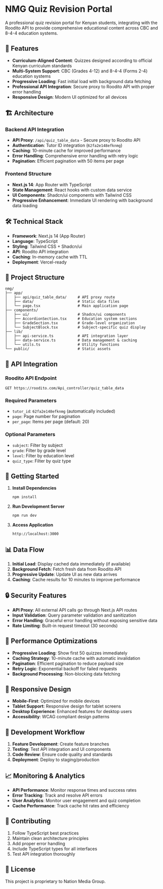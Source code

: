 # NMG Quiz Revision Portal

A professional quiz revision portal for Kenyan students, integrating with the Roodito API to provide comprehensive educational content across CBC and 8-4-4 education systems.

## 🚀 Features

- **Curriculum-Aligned Content**: Quizzes designed according to official Kenyan curriculum standards
- **Multi-System Support**: CBC (Grades 4-12) and 8-4-4 (Forms 2-4) education systems
- **Progressive Loading**: Fast initial load with background data fetching
- **Professional API Integration**: Secure proxy to Roodito API with proper error handling
- **Responsive Design**: Modern UI optimized for all devices

## 🏗️ Architecture

### Backend API Integration
- **API Proxy**: `/api/quiz_table_data` - Secure proxy to Roodito API
- **Authentication**: Tutor ID integration (`62fa2e148efknmg`)
- **Caching**: 10-minute cache for improved performance
- **Error Handling**: Comprehensive error handling with retry logic
- **Pagination**: Efficient pagination with 50 items per page

### Frontend Structure
- **Next.js 14**: App Router with TypeScript
- **State Management**: React hooks with custom data service
- **UI Components**: Shadcn/ui components with Tailwind CSS
- **Progressive Enhancement**: Immediate UI rendering with background data loading

## 🛠️ Technical Stack

- **Framework**: Next.js 14 (App Router)
- **Language**: TypeScript
- **Styling**: Tailwind CSS + Shadcn/ui
- **API**: Roodito API integration
- **Caching**: In-memory cache with TTL
- **Deployment**: Vercel-ready

## 📁 Project Structure

```
nmg/
├── app/
│   ├── api/quiz_table_data/     # API proxy route
│   ├── data/                    # Static data files
│   └── page.tsx                 # Main application page
├── components/
│   ├── ui/                      # Shadcn/ui components
│   ├── AccordionSection.tsx     # Education system sections
│   ├── GradeSection.tsx         # Grade-level organization
│   └── SubjectBlock.tsx         # Subject-specific quiz display
├── lib/
│   ├── api-service.ts           # API integration layer
│   ├── data-service.ts          # Data management & caching
│   └── utils.ts                 # Utility functions
└── public/                      # Static assets
```

## 🔧 API Integration

### Roodito API Endpoint
```
GET https://roodito.com/Api_controller/quiz_table_data
```

### Required Parameters
- `tutor_id`: `62fa2e148efknmg` (automatically included)
- `page`: Page number for pagination
- `per_page`: Items per page (default: 20)

### Optional Parameters
- `subject`: Filter by subject
- `grade`: Filter by grade level
- `level`: Filter by education level
- `quiz_type`: Filter by quiz type

## 🚀 Getting Started

1. **Install Dependencies**
   ```bash
   npm install
   ```

2. **Run Development Server**
   ```bash
   npm run dev
   ```

3. **Access Application**
   ```
   http://localhost:3000
   ```

## 📊 Data Flow

1. **Initial Load**: Display cached data immediately (if available)
2. **Background Fetch**: Fetch fresh data from Roodito API
3. **Progressive Update**: Update UI as new data arrives
4. **Caching**: Cache results for 10 minutes to improve performance

## 🔒 Security Features

- **API Proxy**: All external API calls go through Next.js API routes
- **Input Validation**: Query parameter validation and sanitization
- **Error Handling**: Graceful error handling without exposing sensitive data
- **Rate Limiting**: Built-in request timeout (30 seconds)

## 🎯 Performance Optimizations

- **Progressive Loading**: Show first 50 quizzes immediately
- **Caching Strategy**: 10-minute cache with automatic invalidation
- **Pagination**: Efficient pagination to reduce payload size
- **Retry Logic**: Exponential backoff for failed requests
- **Background Processing**: Non-blocking data fetching

## 📱 Responsive Design

- **Mobile-First**: Optimized for mobile devices
- **Tablet Support**: Responsive design for tablet screens
- **Desktop Experience**: Enhanced features for desktop users
- **Accessibility**: WCAG compliant design patterns

## 🔄 Development Workflow

1. **Feature Development**: Create feature branches
2. **Testing**: Test API integration and UI components
3. **Code Review**: Ensure code quality and standards
4. **Deployment**: Deploy to staging/production

## 📈 Monitoring & Analytics

- **API Performance**: Monitor response times and success rates
- **Error Tracking**: Track and resolve API errors
- **User Analytics**: Monitor user engagement and quiz completion
- **Cache Performance**: Track cache hit rates and efficiency

## 🤝 Contributing

1. Follow TypeScript best practices
2. Maintain clean architecture principles
3. Add proper error handling
4. Include TypeScript types for all interfaces
5. Test API integration thoroughly

## 📄 License

This project is proprietary to Nation Media Group.

